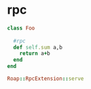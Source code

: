 rpc
====

```rb
class Foo
  
  #rpc
  def self.sum a,b
    return a+b
  end
end

Roap::RpcExtension::serve
```
